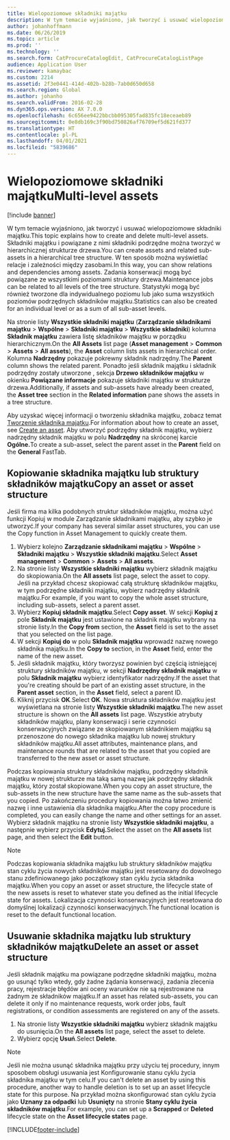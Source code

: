 ```yaml
---
title: Wielopoziomowe składniki majątku
description: W tym temacie wyjaśniono, jak tworzyć i usuwać wielopoziomowe składniki majątku.
author: johanhoffmann
ms.date: 06/26/2019
ms.topic: article
ms.prod: ''
ms.technology: ''
ms.search.form: CatProcureCatalogEdit, CatProcureCatalogListPage
audience: Application User
ms.reviewer: kamaybac
ms.custom: 2214
ms.assetid: 2f3e0441-414d-402b-b28b-7ab0d650d658
ms.search.region: Global
ms.author: johanho
ms.search.validFrom: 2016-02-28
ms.dyn365.ops.version: AX 7.0.0
ms.openlocfilehash: 6c656ee9422bbcbb095305fad835fc18eceaeb89
ms.sourcegitcommit: 0e8db169c3f90bd750826af76709ef5d621fd377
ms.translationtype: HT
ms.contentlocale: pl-PL
ms.lasthandoff: 04/01/2021
ms.locfileid: "5839686"
---
```

# <a name="multi-level-assets"></a><span data-ttu-id="2473f-103">Wielopoziomowe składniki majątku</span><span class="sxs-lookup"><span data-stu-id="2473f-103">Multi-level assets</span></span>

[!include [banner](../../includes/banner.md)]

 

<span data-ttu-id="2473f-104">W tym temacie wyjaśniono, jak tworzyć i usuwać wielopoziomowe składniki majątku.</span><span class="sxs-lookup"><span data-stu-id="2473f-104">This topic explains how to create and delete multi-level assets.</span></span> <span data-ttu-id="2473f-105">Składniki majątku i powiązane z nimi składniki podrzędne można tworzyć w hierarchicznej strukturze drzewa.</span><span class="sxs-lookup"><span data-stu-id="2473f-105">You can create assets and related sub-assets in a hierarchical tree structure.</span></span> <span data-ttu-id="2473f-106">W ten sposób można wyświetlać relacje i zależności między zasobami.</span><span class="sxs-lookup"><span data-stu-id="2473f-106">In this way, you can show relations and dependencies among assets.</span></span> <span data-ttu-id="2473f-107">Zadania konserwacji mogą być powiązane ze wszystkimi poziomami struktury drzewa.</span><span class="sxs-lookup"><span data-stu-id="2473f-107">Maintenance jobs can be related to all levels of the tree structure.</span></span> <span data-ttu-id="2473f-108">Statystyki mogą być również tworzone dla indywidualnego poziomu lub jako suma wszystkich poziomów podrzędnych składników majątku.</span><span class="sxs-lookup"><span data-stu-id="2473f-108">Statistics can also be created for an individual level or as a sum of all sub-asset levels.</span></span>

<span data-ttu-id="2473f-109">Na stronie listy **Wszystkie składniki majątku** (**Zarządzanie składnikami majątku** \> **Wspólne** \> **Składniki majątku** \> **Wszystkie składniki**) kolumna **Składnik majątku** zawiera listę składników majątku w porządku hierarchicznym.</span><span class="sxs-lookup"><span data-stu-id="2473f-109">On the **All Assets** list page (**Asset management** \> **Common** \> **Assets** \> **All assets**), the **Asset** column lists assets in hierarchical order.</span></span> <span data-ttu-id="2473f-110">Kolumna **Nadrzędny** pokazuje pokrewny składnik nadrzędny.</span><span class="sxs-lookup"><span data-stu-id="2473f-110">The **Parent** column shows the related parent.</span></span> <span data-ttu-id="2473f-111">Ponadto jeśli składnik majątku i składnik podrzędny zostały utworzone , sekcja **Drzewo składników majątku** w okienku **Powiązane informacje** pokazuje składniki majątku w strukturze drzewa.</span><span class="sxs-lookup"><span data-stu-id="2473f-111">Additionally, if assets and sub-assets have already been created, the **Asset tree** section in the **Related information** pane shows the assets in a tree structure.</span></span>

<span data-ttu-id="2473f-112">Aby uzyskać więcej informacji o tworzeniu składnika majątku, zobacz temat [Tworzenie składnika majątku](../objects/create-an-object.md).</span><span class="sxs-lookup"><span data-stu-id="2473f-112">For information about how to create an asset, see [Create an asset](../objects/create-an-object.md).</span></span> <span data-ttu-id="2473f-113">Aby utworzyć podrzędny składnik majątku, wybierz nadrzędny składnik majątku w polu **Nadrzędny** na skróconej karcie **Ogólne.**</span><span class="sxs-lookup"><span data-stu-id="2473f-113">To create a sub-asset, select the parent asset in the **Parent** field on the **General** FastTab.</span></span>

## <a name="copy-an-asset-or-asset-structure"></a><span data-ttu-id="2473f-114">Kopiowanie składnika majątku lub struktury składników majątku</span><span class="sxs-lookup"><span data-stu-id="2473f-114">Copy an asset or asset structure</span></span>

<span data-ttu-id="2473f-115">Jeśli firma ma kilka podobnych struktur składników majątku, można użyć funkcji Kopiuj w module Zarządzanie składnikami majątku, aby szybko je utworzyć.</span><span class="sxs-lookup"><span data-stu-id="2473f-115">If your company has several similar asset structures, you can use the Copy function in Asset Management to quickly create them.</span></span>

1. <span data-ttu-id="2473f-116">Wybierz kolejno **Zarządzanie składnikami majątku** \> **Wspólne** \> **Składniki majątku** \> **Wszystkie składniki majątku**.</span><span class="sxs-lookup"><span data-stu-id="2473f-116">Select **Asset management** \> **Common** \> **Assets** \> **All assets**.</span></span>
2. <span data-ttu-id="2473f-117">Na stronie listy **Wszystkie składniki majątku** wybierz składnik majątku do skopiowania.</span><span class="sxs-lookup"><span data-stu-id="2473f-117">On the **All assets** list page, select the asset to copy.</span></span> <span data-ttu-id="2473f-118">Jeśli na przykład chcesz skopiować całą strukturę składników majątku, w tym podrzędne składniki majątku, wybierz nadrzędny składnik majątku.</span><span class="sxs-lookup"><span data-stu-id="2473f-118">For example, if you want to copy the whole asset structure, including sub-assets, select a parent asset.</span></span>
3. <span data-ttu-id="2473f-119">Wybierz **Kopiuj składnik majątku**.</span><span class="sxs-lookup"><span data-stu-id="2473f-119">Select **Copy asset**.</span></span> <span data-ttu-id="2473f-120">W sekcji **Kopiuj z** pole **Składnik majątku** jest ustawione na składnik majątku wybrany na stronie listy.</span><span class="sxs-lookup"><span data-stu-id="2473f-120">In the **Copy from** section, the **Asset** field is set to the asset that you selected on the list page.</span></span>
4. <span data-ttu-id="2473f-121">W sekcji **Kopiuj do** w polu **Składnik majątku** wprowadź nazwę nowego składnika majątku.</span><span class="sxs-lookup"><span data-stu-id="2473f-121">In the **Copy to** section, in the **Asset** field, enter the name of the new asset.</span></span>
5. <span data-ttu-id="2473f-122">Jeśli składnik majątku, który tworzysz powinien być częścią istniejącej struktury składników majątku, w sekcji **Nadrzędny składnik majątku** w polu **Składnik majątku** wybierz identyfikator nadrzędny.</span><span class="sxs-lookup"><span data-stu-id="2473f-122">If the asset that you're creating should be part of an existing asset structure, in the **Parent asset** section, in the **Asset** field, select a parent ID.</span></span>
6. <span data-ttu-id="2473f-123">Kliknij przycisk **OK**.</span><span class="sxs-lookup"><span data-stu-id="2473f-123">Select **OK**.</span></span> <span data-ttu-id="2473f-124">Nowa struktura składników majątku jest wyświetlana na stronie listy **Wszystkie składniki majątku**.</span><span class="sxs-lookup"><span data-stu-id="2473f-124">The new asset structure is shown on the **All assets** list page.</span></span> <span data-ttu-id="2473f-125">Wszystkie atrybuty składników majątku, plany konserwacji i serie czynności konserwacyjnych związane ze skopiowanym składnikiem majątku są przenoszone do nowego składnika majątku lub nowej struktury składników majątku.</span><span class="sxs-lookup"><span data-stu-id="2473f-125">All asset attributes, maintenance plans, and maintenance rounds that are related to the asset that you copied are transferred to the new asset or asset structure.</span></span>

<span data-ttu-id="2473f-126">Podczas kopiowania struktury składników majątku, podrzędny składnik majątku w nowej strukturze ma taką samą nazwę jak podrzędny składnik majątku, który został skopiowane.</span><span class="sxs-lookup"><span data-stu-id="2473f-126">When you copy an asset structure, the sub-assets in the new structure have the same name as the sub-assets that you copied.</span></span> <span data-ttu-id="2473f-127">Po zakończeniu procedury kopiowania można łatwo zmienić nazwę i inne ustawienia dla składnika majątku.</span><span class="sxs-lookup"><span data-stu-id="2473f-127">After the copy procedure is completed, you can easily change the name and other settings for an asset.</span></span> <span data-ttu-id="2473f-128">Wybierz składnik majątku na stronie listy **Wszystkie składniki majątku**, a następnie wybierz przycisk **Edytuj.**</span><span class="sxs-lookup"><span data-stu-id="2473f-128">Select the asset on the **All assets** list page, and then select the **Edit** button.</span></span>

> [!NOTE]
> <span data-ttu-id="2473f-129">Podczas kopiowania składnika majątku lub struktury składników majątku stan cyklu życia nowych składników majątku jest resetowany do dowolnego stanu zdefiniowanego jako początkowy stan cyklu życia składnika majątku.</span><span class="sxs-lookup"><span data-stu-id="2473f-129">When you copy an asset or asset structure, the lifecycle state of the new assets is reset to whatever state you defined as the initial lifecycle state for assets.</span></span> <span data-ttu-id="2473f-130">Lokalizacja czynności konserwacyjnych jest resetowana do domyślnej lokalizacji czynności konserwacyjnych.</span><span class="sxs-lookup"><span data-stu-id="2473f-130">The functional location is reset to the default functional location.</span></span>

## <a name="delete-an-asset-or-asset-structure"></a><span data-ttu-id="2473f-131">Usuwanie składnika majątku lub struktury składników majątku</span><span class="sxs-lookup"><span data-stu-id="2473f-131">Delete an asset or asset structure</span></span>

<span data-ttu-id="2473f-132">Jeśli składnik majątku ma powiązane podrzędne składniki majątku, można go usunąć tylko wtedy, gdy żadne żądania konserwacji, zadania zlecenia pracy, rejestracje błędów ani oceny warunków nie są rejestrowane na żadnym ze składników majątku.</span><span class="sxs-lookup"><span data-stu-id="2473f-132">If an asset has related sub-assets, you can delete it only if no maintenance requests, work order jobs, fault registrations, or condition assessments are registered on any of the assets.</span></span>

1. <span data-ttu-id="2473f-133">Na stronie listy **Wszystkie składniki majątku** wybierz składnik majątku do usunięcia.</span><span class="sxs-lookup"><span data-stu-id="2473f-133">On the **All assets** list page, select the asset to delete.</span></span>
2. <span data-ttu-id="2473f-134">Wybierz opcję **Usuń**.</span><span class="sxs-lookup"><span data-stu-id="2473f-134">Select **Delete**.</span></span>

> [!NOTE]
> <span data-ttu-id="2473f-135">Jeśli nie można usunąć składnika majątku przy użyciu tej procedury, innym sposobem obsługi usuwania jest Konfigurowanie stanu cyklu życia składnika majątku w tym celu.</span><span class="sxs-lookup"><span data-stu-id="2473f-135">If you can't delete an asset by using this procedure, another way to handle deletion is to set up an asset lifecycle state for this purpose.</span></span> <span data-ttu-id="2473f-136">Na przykład można skonfigurować stan cyklu życia jako **Uznany za odpadki** lub **Usunięty** na stronie **Stany cyklu życia składników majątku**.</span><span class="sxs-lookup"><span data-stu-id="2473f-136">For example, you can set up a **Scrapped** or **Deleted** lifecycle state on the **Asset lifecycle states** page.</span></span>


[!INCLUDE[footer-include](../../../includes/footer-banner.md)]